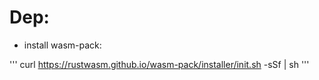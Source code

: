 # Dep:

* install wasm-pack:

'''
 curl https://rustwasm.github.io/wasm-pack/installer/init.sh -sSf | sh
 '''
